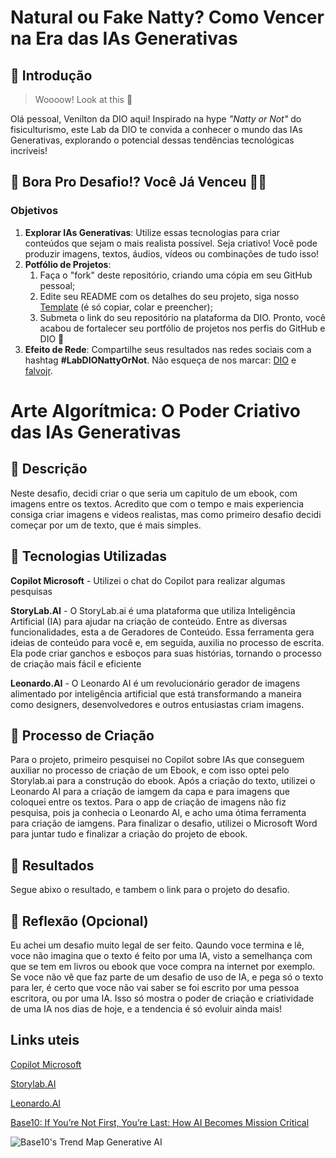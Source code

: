 # Natural ou Fake Natty? Como Vencer na Era das IAs Generativas

## 🚀 Introdução

> Woooow! Look at this 👀

Olá pessoal, Venilton da DIO aqui! Inspirado na hype _"Natty or Not"_ do fisiculturismo, este Lab da DIO te convida a conhecer o mundo das IAs Generativas, explorando o potencial dessas tendências tecnológicas incríveis!

## 🎯 Bora Pro Desafio!? Você Já Venceu 💪🤓

### Objetivos

1. **Explorar IAs Generativas**: Utilize essas tecnologias para criar conteúdos que sejam o mais realista possível. Seja criativo! Você pode produzir imagens, textos, áudios, vídeos ou combinações de tudo isso!
1. **Potfólio de Projetos**:
    1. Faça o "fork" deste repositório, criando uma cópia em seu GitHub pessoal;
    2. Edite seu README com os detalhes do seu projeto, siga nosso [Template](#template) (é só copiar, colar e preencher);
    3. Submeta o link do seu repositório na plataforma da DIO. Pronto, você acabou de fortalecer seu portfólio de projetos nos perfis do GitHub e DIO 🚀
1. **Efeito de Rede**: Compartilhe seus resultados nas redes sociais com a hashtag **#LabDIONattyOrNot**. Não esqueça de nos marcar: [DIO](https://www.linkedin.com/school/dio-makethechange) e [falvojr](https://www.linkedin.com/in/falvojr).


# Arte Algorítmica: O Poder Criativo das IAs Generativas

## 📒 Descrição
Neste desafio, decidi criar o que seria um capitulo de um ebook, com imagens entre os textos. Acredito que com o tempo e mais experiencia consiga criar imagens e videos realistas, mas como primeiro desafio decidi começar por um de texto, que é mais simples.

## 🤖 Tecnologias Utilizadas
**Copilot Microsoft** - Utilizei o chat do Copilot para realizar algumas pesquisas

**StoryLab.AI** - O StoryLab.ai é uma plataforma que utiliza Inteligência Artificial (IA) para ajudar na criação de conteúdo. Entre as diversas funcionalidades, esta a de Geradores de Conteúdo. Essa ferramenta gera ideias de conteúdo para você e, em seguida, auxilia no processo de escrita. Ela pode criar ganchos e esboços para suas histórias, tornando o processo de criação mais fácil e eficiente

**Leonardo.AI** - O Leonardo AI é um revolucionário gerador de imagens alimentado por inteligência artificial que está transformando a maneira como designers, desenvolvedores e outros entusiastas criam imagens.

## 🧐 Processo de Criação
Para o projeto, primeiro pesquisei no Copilot sobre IAs que conseguem auxiliar no processo de criação de um Ebook, e com isso optei pelo Storylab.ai para a construção do ebook. Após a criação do texto, utilizei o Leonardo AI para a criação de iamgem da capa e para imagens que coloquei entre os textos. Para o app de criação de imagens não fiz pesquisa, pois ja conhecia o Leonardo AI, e acho uma ótima ferramenta para criação de iamgens. Para finalizar o desafio, utilizei o Microsoft Word para juntar tudo e finalizar a criação do projeto de ebook.

## 🚀 Resultados
Segue abixo o resultado, e tambem o link para o projeto do desafio.

## 💭 Reflexão (Opcional)
Eu achei um desafio muito legal de ser feito. Qaundo voce termina e lê, voce não imagina que o texto é feito por uma IA, visto a semelhança com que se tem em livros ou ebook que voce compra na internet por exemplo. Se voce não vê que faz parte de um desafio de uso de IA, e pega só o texto para ler, é certo que voce não vai saber se foi escrito por uma pessoa escritora, ou por uma IA. Isso só mostra o poder de criação e criatividade de uma IA nos dias de hoje, e a tendencia é só evoluir ainda mais!


## Links uteis
[Copilot Microsoft](https://copilot.microsoft.com/)

[Storylab.AI](https://storylab.ai/)

[Leonardo.AI](https://leonardo.ai/)

[Base10: If You’re Not First, You’re Last: How AI Becomes Mission Critical](https://base10.vc/post/generative-ai-mission-critical/)

![Base10's Trend Map Generative AI](https://github.com/digitalinnovationone/lab-natty-or-not/assets/730492/f4df26e8-f8f7-4419-8252-c69d73ea930c)
